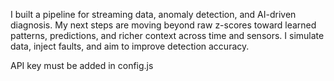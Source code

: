 I built a pipeline for streaming data, anomaly detection, and AI-driven diagnosis. My next steps are moving beyond raw z-scores toward learned patterns, predictions, and richer context across time and sensors. I simulate data, inject faults, and aim to improve detection accuracy.

API key must be added in config.js
